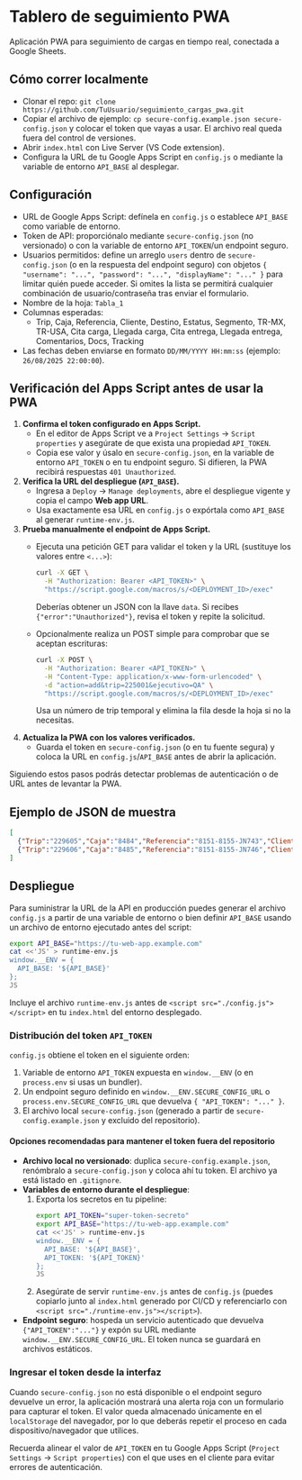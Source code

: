 # Tablero de seguimiento PWA

Aplicación PWA para seguimiento de cargas en tiempo real, conectada a Google Sheets.

## Cómo correr localmente
- Clonar el repo: `git clone https://github.com/TuUsuario/seguimiento_cargas_pwa.git`
- Copiar el archivo de ejemplo: `cp secure-config.example.json secure-config.json` y colocar el token que vayas a usar. El archivo real queda fuera del control de versiones.
- Abrir `index.html` con Live Server (VS Code extension).
- Configura la URL de tu Google Apps Script en `config.js` o mediante la variable de entorno `API_BASE` al desplegar.

## Configuración
- URL de Google Apps Script: defínela en `config.js` o establece `API_BASE` como variable de entorno.
- Token de API: proporciónalo mediante `secure-config.json` (no versionado) o con la variable de entorno `API_TOKEN`/un endpoint seguro.
- Usuarios permitidos: define un arreglo `users` dentro de `secure-config.json` (o en la respuesta del endpoint seguro) con objetos `{ "username": "...", "password": "...", "displayName": "..." }` para limitar quién puede acceder. Si omites la lista se permitirá cualquier combinación de usuario/contraseña tras enviar el formulario.
- Nombre de la hoja: `Tabla_1`
- Columnas esperadas:
  - Trip, Caja, Referencia, Cliente, Destino, Estatus, Segmento, TR-MX, TR-USA, Cita carga, Llegada carga, Cita entrega, Llegada entrega, Comentarios, Docs, Tracking
- Las fechas deben enviarse en formato `DD/MM/YYYY HH:mm:ss` (ejemplo: `26/08/2025 22:00:00`).

## Verificación del Apps Script antes de usar la PWA

1. **Confirma el token configurado en Apps Script.**
   - En el editor de Apps Script ve a `Project Settings` → `Script properties` y asegúrate de que exista una propiedad `API_TOKEN`.
   - Copia ese valor y úsalo en `secure-config.json`, en la variable de entorno `API_TOKEN` o en tu endpoint seguro. Si difieren, la PWA recibirá respuestas `401 Unauthorized`.
2. **Verifica la URL del despliegue (`API_BASE`).**
   - Ingresa a `Deploy` → `Manage deployments`, abre el despliegue vigente y copia el campo **Web app URL**.
   - Usa exactamente esa URL en `config.js` o expórtala como `API_BASE` al generar `runtime-env.js`.
3. **Prueba manualmente el endpoint de Apps Script.**
   - Ejecuta una petición GET para validar el token y la URL (sustituye los valores entre `<...>`):

     ```bash
     curl -X GET \
       -H "Authorization: Bearer <API_TOKEN>" \
       "https://script.google.com/macros/s/<DEPLOYMENT_ID>/exec"
     ```

     Deberías obtener un JSON con la llave `data`. Si recibes `{"error":"Unauthorized"}`, revisa el token y repite la solicitud.
   - Opcionalmente realiza un POST simple para comprobar que se aceptan escrituras:

     ```bash
     curl -X POST \
       -H "Authorization: Bearer <API_TOKEN>" \
       -H "Content-Type: application/x-www-form-urlencoded" \
       -d "action=add&trip=225001&ejecutivo=QA" \
       "https://script.google.com/macros/s/<DEPLOYMENT_ID>/exec"
     ```

     Usa un número de trip temporal y elimina la fila desde la hoja si no la necesitas.
4. **Actualiza la PWA con los valores verificados.**
   - Guarda el token en `secure-config.json` (o en tu fuente segura) y coloca la URL en `config.js`/`API_BASE` antes de abrir la aplicación.

Siguiendo estos pasos podrás detectar problemas de autenticación o de URL antes de levantar la PWA.

## Ejemplo de JSON de muestra
```json
[
  {"Trip":"229605","Caja":"8484","Referencia":"8151-8155-JN743","Cliente":"Yanfeng","Destino":"Huntsville, AL","Estatus":"Mty yard","Segmento":"OTR","TR-MX":"PATIO08","TR-USA":"","Cita carga":"26/08/2025 22:00:00","Llegada carga":"26/08/2025 9:59:00"},
  {"Trip":"229606","Caja":"8485","Referencia":"8151-8155-JN746","Cliente":"Yanfeng","Destino":"Huntsville, AL","Estatus":"Drop","Segmento":"OTR","TR-MX":"","TR-USA":"","Cita carga":"27/08/2025 21:00:00","Llegada carga":""}
]

```

## Despliegue

Para suministrar la URL de la API en producción puedes generar el archivo `config.js` a partir de una variable de entorno o bien definir `API_BASE` usando un archivo de entorno ejecutado antes del script:

```bash
export API_BASE="https://tu-web-app.example.com"
cat <<'JS' > runtime-env.js
window.__ENV = {
  API_BASE: '${API_BASE}'
};
JS
```

Incluye el archivo `runtime-env.js` antes de `<script src="./config.js"></script>` en tu `index.html` del entorno desplegado.

### Distribución del token `API_TOKEN`

`config.js` obtiene el token en el siguiente orden:
1. Variable de entorno `API_TOKEN` expuesta en `window.__ENV` (o en `process.env` si usas un bundler).
2. Un endpoint seguro definido en `window.__ENV.SECURE_CONFIG_URL` o `process.env.SECURE_CONFIG_URL` que devuelva `{ "API_TOKEN": "..." }`.
3. El archivo local `secure-config.json` (generado a partir de `secure-config.example.json` y excluido del repositorio).

#### Opciones recomendadas para mantener el token fuera del repositorio

- **Archivo local no versionado**: duplica `secure-config.example.json`, renómbralo a `secure-config.json` y coloca ahí tu token. El archivo ya está listado en `.gitignore`.
- **Variables de entorno durante el despliegue**:
  1. Exporta los secretos en tu pipeline:
     ```bash
     export API_TOKEN="super-token-secreto"
     export API_BASE="https://tu-web-app.example.com"
     cat <<'JS' > runtime-env.js
     window.__ENV = {
       API_BASE: '${API_BASE}',
       API_TOKEN: '${API_TOKEN}'
     };
     JS
     ```
  2. Asegúrate de servir `runtime-env.js` antes de `config.js` (puedes copiarlo junto al `index.html` generado por CI/CD y referenciarlo con `<script src="./runtime-env.js"></script>`).
- **Endpoint seguro**: hospeda un servicio autenticado que devuelva `{"API_TOKEN":"..."}` y expón su URL mediante `window.__ENV.SECURE_CONFIG_URL`. El token nunca se guardará en archivos estáticos.

### Ingresar el token desde la interfaz

Cuando `secure-config.json` no está disponible o el endpoint seguro devuelve un error, la aplicación mostrará una alerta roja con un formulario para capturar el token. El valor queda almacenado únicamente en el `localStorage` del navegador, por lo que deberás repetir el proceso en cada dispositivo/navegador que utilices.

Recuerda alinear el valor de `API_TOKEN` en tu Google Apps Script (`Project Settings` → `Script properties`) con el que uses en el cliente para evitar errores de autenticación.
